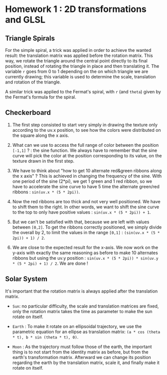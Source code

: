 # Homework 1 : 2D transformations and GLSL

## Triangle Spirals

For the simple spiral, a trick was applied in order to achieve the wanted result: the translation matrix was applied before the rotation matrix. This way, we rotate the triangle around the central point directly to its final position, instead of rotating the triangle in place and then translating it. The variable `r` goes from 0 to 1 depending on the on which triangle we are currently drawing; this variable is used to determine the scale, translation and rotation of the triangle.

A similar trick was applied to the Fermat's spiral, with `r` (and `theta`) given by the Fermat's formula for the spiral.

## Checkerboard

1. The first step consisted to start very simply in drawing the texture only according to the uv.x position, to see how the colors were distributed on the square along the x axis.

2. What can we use to access the full range of color between the position `[-1,1]` ? : the sine function.
We always have to remember that the sine curve will pick the color at the position corresponding to its value,  on the texture drawn in the first step.

3. We have to think about "how to get 10 alternate red&green ribbons along the x axis" ? This is achieved in changing the frequency of the sine. With one period of the sine (2*pi), we get 1 green and 1 red ribbon, so we have to accelerate the sine curve to have 5 time the alternate green/red ribbons : `sin(uv.x * (5 * 2pi))`.

4. Now the red ribbons are too thick and not very well positioned. We have to shift them to the right. In other words, we want to shift the sine curve to the top to only have positive values : `sin(uv.x * (5 * 2pi)) + 1`.

5. But we can't be satisfied with that, because we are left with values between `[0,2]`. To get the ribbons correctly positioned, we simply divide the overall by 2, to limit the values in the range `[0,1]` : `(sin(uv.x * (5 * 2pi)) + 1) / 2`.

6. We are close to the expected result for the x-axis. We now work on the y-axis with exactly the same reasoning as before to make 10 alternates ribbons but using the uv.y position : `sin(uv.x * (5 * 2pi)) * sin(uv.y * (5 * 2pi) + 1) / 2`. We are done !

## Solar System

It's important that the rotation matrix is always applied after the translation matrix.

- `Sun`: no particular difficulty, the scale and translation matrices are fixed, only the rotation matrix takes the time as parameter to make the sun rotate on itself.

- `Earth` : To make it rotate on an ellipsoidal trajectory, we use the parametric equation for an ellipse as translation matrix: `(a * cos (theta * t), b * sin (theta * t), 0)`.

- `Moon` : As the trajectory must follow those of the earth, the important thing is to not start from the identity matrix as before, but from the earth's transformation matrix. Afterward we can change its position regarding the earth by the translation matrix, scale it, and finally make it rotate on itself.

